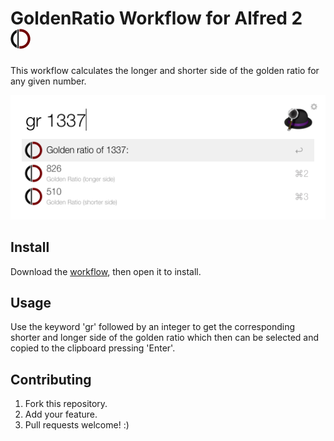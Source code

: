 # GoldenRatio Workflow for Alfred 2 <img src="workflow/icon.png" width="32px" />

This workflow calculates the longer and shorter side of the golden ratio for any given number.

![Screenshot](workflow/screenshot.png)

## Install

Download the [workflow](https://github.com/medienlampe/alfred2-goldenratio/raw/master/GoldenRatio.alfredworkflow), then open it to install.

## Usage

Use the keyword 'gr' followed by an integer to get the corresponding shorter and longer side of the golden ratio which then can be selected and copied to the clipboard pressing 'Enter'.

## Contributing

1. Fork this repository.
2. Add your feature.
3. Pull requests welcome! :)
